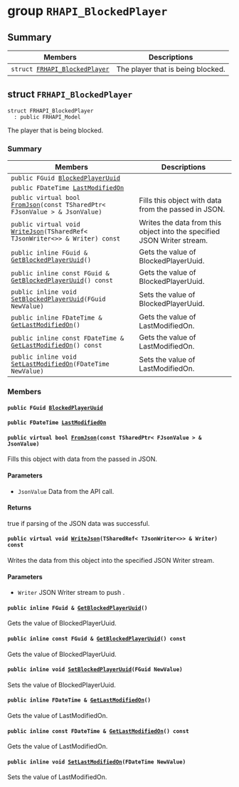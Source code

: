 # group `RHAPI_BlockedPlayer` <a id="group__RHAPI__BlockedPlayer"></a>

## Summary

 Members                        | Descriptions                                
--------------------------------|---------------------------------------------
`struct `[`FRHAPI_BlockedPlayer`](#structFRHAPI__BlockedPlayer) | The player that is being blocked.

## struct `FRHAPI_BlockedPlayer` <a id="structFRHAPI__BlockedPlayer"></a>

```
struct FRHAPI_BlockedPlayer
  : public FRHAPI_Model
```

The player that is being blocked.

### Summary

 Members                        | Descriptions                                
--------------------------------|---------------------------------------------
`public FGuid `[`BlockedPlayerUuid`](#structFRHAPI__BlockedPlayer_1a25926c09c253b77621025b03a36ddaa3) | 
`public FDateTime `[`LastModifiedOn`](#structFRHAPI__BlockedPlayer_1aae4cca6fd2693a52cd56e666dd06e6f0) | 
`public virtual bool `[`FromJson`](#structFRHAPI__BlockedPlayer_1a3b5c3b7a054ba579ce4e085a4fb4545b)`(const TSharedPtr< FJsonValue > & JsonValue)` | Fills this object with data from the passed in JSON.
`public virtual void `[`WriteJson`](#structFRHAPI__BlockedPlayer_1a1037583cdcc3c272106e0488926ee1d4)`(TSharedRef< TJsonWriter<>> & Writer) const` | Writes the data from this object into the specified JSON Writer stream.
`public inline FGuid & `[`GetBlockedPlayerUuid`](#structFRHAPI__BlockedPlayer_1a9548784ebf50d0e6718d8bdaa05bdc01)`()` | Gets the value of BlockedPlayerUuid.
`public inline const FGuid & `[`GetBlockedPlayerUuid`](#structFRHAPI__BlockedPlayer_1ad843e12c6107e58a99f84ed0f5362bcf)`() const` | Gets the value of BlockedPlayerUuid.
`public inline void `[`SetBlockedPlayerUuid`](#structFRHAPI__BlockedPlayer_1a299f215923b86d31db71fc18f61fb4c9)`(FGuid NewValue)` | Sets the value of BlockedPlayerUuid.
`public inline FDateTime & `[`GetLastModifiedOn`](#structFRHAPI__BlockedPlayer_1a711a83c7742b9e7314aa164e49f6d455)`()` | Gets the value of LastModifiedOn.
`public inline const FDateTime & `[`GetLastModifiedOn`](#structFRHAPI__BlockedPlayer_1a1fde10dd3b7b0c4a4900aedebff87713)`() const` | Gets the value of LastModifiedOn.
`public inline void `[`SetLastModifiedOn`](#structFRHAPI__BlockedPlayer_1ac53ba9d483ec1f43c39fcc34203b9bc7)`(FDateTime NewValue)` | Sets the value of LastModifiedOn.

### Members

#### `public FGuid `[`BlockedPlayerUuid`](#structFRHAPI__BlockedPlayer_1a25926c09c253b77621025b03a36ddaa3) <a id="structFRHAPI__BlockedPlayer_1a25926c09c253b77621025b03a36ddaa3"></a>

#### `public FDateTime `[`LastModifiedOn`](#structFRHAPI__BlockedPlayer_1aae4cca6fd2693a52cd56e666dd06e6f0) <a id="structFRHAPI__BlockedPlayer_1aae4cca6fd2693a52cd56e666dd06e6f0"></a>

#### `public virtual bool `[`FromJson`](#structFRHAPI__BlockedPlayer_1a3b5c3b7a054ba579ce4e085a4fb4545b)`(const TSharedPtr< FJsonValue > & JsonValue)` <a id="structFRHAPI__BlockedPlayer_1a3b5c3b7a054ba579ce4e085a4fb4545b"></a>

Fills this object with data from the passed in JSON.

#### Parameters
* `JsonValue` Data from the API call.

#### Returns
true if parsing of the JSON data was successful.

#### `public virtual void `[`WriteJson`](#structFRHAPI__BlockedPlayer_1a1037583cdcc3c272106e0488926ee1d4)`(TSharedRef< TJsonWriter<>> & Writer) const` <a id="structFRHAPI__BlockedPlayer_1a1037583cdcc3c272106e0488926ee1d4"></a>

Writes the data from this object into the specified JSON Writer stream.

#### Parameters
* `Writer` JSON Writer stream to push .

#### `public inline FGuid & `[`GetBlockedPlayerUuid`](#structFRHAPI__BlockedPlayer_1a9548784ebf50d0e6718d8bdaa05bdc01)`()` <a id="structFRHAPI__BlockedPlayer_1a9548784ebf50d0e6718d8bdaa05bdc01"></a>

Gets the value of BlockedPlayerUuid.

#### `public inline const FGuid & `[`GetBlockedPlayerUuid`](#structFRHAPI__BlockedPlayer_1ad843e12c6107e58a99f84ed0f5362bcf)`() const` <a id="structFRHAPI__BlockedPlayer_1ad843e12c6107e58a99f84ed0f5362bcf"></a>

Gets the value of BlockedPlayerUuid.

#### `public inline void `[`SetBlockedPlayerUuid`](#structFRHAPI__BlockedPlayer_1a299f215923b86d31db71fc18f61fb4c9)`(FGuid NewValue)` <a id="structFRHAPI__BlockedPlayer_1a299f215923b86d31db71fc18f61fb4c9"></a>

Sets the value of BlockedPlayerUuid.

#### `public inline FDateTime & `[`GetLastModifiedOn`](#structFRHAPI__BlockedPlayer_1a711a83c7742b9e7314aa164e49f6d455)`()` <a id="structFRHAPI__BlockedPlayer_1a711a83c7742b9e7314aa164e49f6d455"></a>

Gets the value of LastModifiedOn.

#### `public inline const FDateTime & `[`GetLastModifiedOn`](#structFRHAPI__BlockedPlayer_1a1fde10dd3b7b0c4a4900aedebff87713)`() const` <a id="structFRHAPI__BlockedPlayer_1a1fde10dd3b7b0c4a4900aedebff87713"></a>

Gets the value of LastModifiedOn.

#### `public inline void `[`SetLastModifiedOn`](#structFRHAPI__BlockedPlayer_1ac53ba9d483ec1f43c39fcc34203b9bc7)`(FDateTime NewValue)` <a id="structFRHAPI__BlockedPlayer_1ac53ba9d483ec1f43c39fcc34203b9bc7"></a>

Sets the value of LastModifiedOn.

